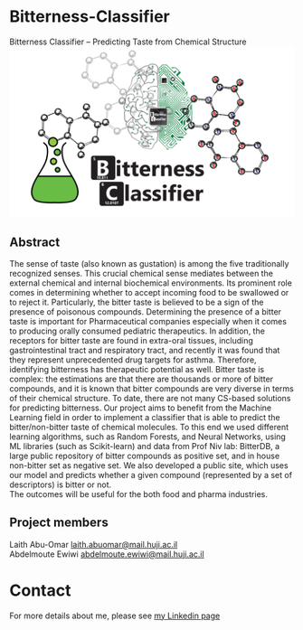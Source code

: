 # Bitterness-Classifier #
Bitterness Classifier – Predicting Taste from Chemical Structure
![BC_Logo](https://github.com/abuhisham25/Bitterness-Classifier/blob/master/BC_Pictures%20And%20Diagrams/BC_Full_Logo.png)

## Abstract ##
The sense of taste (also known as gustation) is among the five traditionally recognized senses. This crucial chemical sense mediates between the external chemical and internal biochemical environments. Its prominent role comes in determining whether to accept incoming food to be swallowed or to reject it. Particularly, the bitter taste is believed to be a sign of the presence of poisonous compounds.
Determining the presence of a bitter taste is important for Pharmaceutical companies especially when it comes to producing orally consumed pediatric therapeutics. In addition, the receptors for bitter taste are found in extra-oral tissues, including gastrointestinal tract and respiratory tract, and recently it was found that they represent unprecedented drug targets for asthma. Therefore, identifying bitterness has therapeutic potential as well.
Bitter taste is complex: the estimations are that there are thousands or more of bitter compounds, and it is known that bitter compounds are very diverse in terms of their chemical structure. To date, there are not many CS-based solutions for predicting bitterness.
Our project aims to benefit from the Machine Learning field in order to implement a classifier that is able to predict the bitter/non-bitter taste of chemical molecules. To this end we used different learning algorithms, such as Random Forests, and Neural Networks, using ML libraries (such as Scikit-learn) and data from Prof Niv lab: BitterDB, a large public repository of bitter compounds as positive set, and in house non-bitter  set as negative set. We also developed a public site, which uses our model and predicts whether a given compound (represented by a set of descriptors) is bitter or not.  
The outcomes will be useful for the both food and pharma industries.

## Project members ##
Laith Abu-Omar            laith.abuomar@mail.huji.ac.il  
Abdelmoute Ewiwi      abdelmoute.ewiwi@mail.huji.ac.il

# Contact #
For more details about me, please see [my Linkedin page](https://www.linkedin.com/in/abuhisham/)
